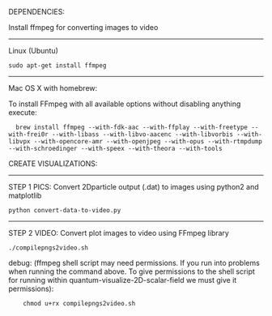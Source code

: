 DEPENDENCIES:

  Install ffmpeg for converting images to video
______________
Linux (Ubuntu)

    sudo apt-get install ffmpeg

_______________________
Mac OS X with homebrew:

  To install FFmpeg with all available options without disabling anything execute:

      brew install ffmpeg --with-fdk-aac --with-ffplay --with-freetype --with-frei0r --with-libass --with-libvo-aacenc --with-libvorbis --with-libvpx --with-opencore-amr --with-openjpeg --with-opus --with-rtmpdump --with-schroedinger --with-speex --with-theora --with-tools



CREATE VISUALIZATIONS:
______
STEP 1 PICS: Convert 2Dparticle output (.dat) to images using python2 and matplotlib

    python convert-data-to-video.py
______
STEP 2 VIDEO: Convert plot images to video using FFmpeg library

    ./compilepngs2video.sh

  debug:
    (ffmpeg shell script may need permissions.  If you run into problems when running the command above.
    To give permissions to the shell script for running within quantum-visualize-2D-scalar-field we must give it permissions):

        chmod u+rx compilepngs2video.sh
